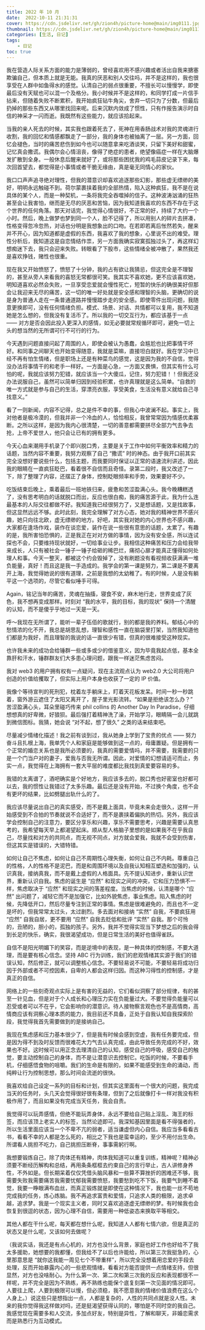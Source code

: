 ```yaml
---
title: 2022 年 10 月
date:  2022-10-11 21:31:31
cover: https://cdn.jsdelivr.net/gh/zion4h/picture-home@main/img0111.jpg
thumbnail: https://cdn.jsdelivr.net/gh/zion4h/picture-home@main/img0111.jpg
categories: [生活, 日记]
tags:
    - 日记
toc: true
---
```


我在营造人际关系方面的能力是薄弱的，曾经喜欢用不感兴趣或者活出自我来搪塞欺骗自己，但本质上就是无能。我真的厌恶和别人交往吗，并不是这样的，我也很享受在人群中如鱼得水的感觉。认清自己的弱点很重要，不擅长可以慢慢学，即使最后没有天赋也可以混一个及格分。我小时候并不是这样的，和同学打成一片信手拈来，但随着失败不断累积，我开始疯狂钻牛角尖，舍弃一切只为了分数，但最后扔掉的那些东西又从哪里找回来呢。后来沉默内敛成了惯性，只有作报告演示时自信的神采才一闪而逝。我既然有这些能力，就应该拾起来。

<!--more-->

当我的亲人死去的时候，其实我也跟着死去了，死神在用香肠战术对我的灵魂进行收割，我的回忆和情感都飘走了一部分，我的身体也被抽离了一层。另一方面，回忆会褪色，当时的痛苦悲伤到如今也可以随意拿来吃酒谈笑，只留下美好和甜蜜，记忆真会撒谎。我偶尔会心情沮丧，像得了绝症的患者，绝望像癌症一样在大脑爆发扩散到全身。一般休息后醒来就好了，或将那些困扰我的鸡毛蒜皮记录下来，每次回首望去，都觉得是小事情或者干脆无缘由，真是毫无同情心的家伙。

我口口声声追寻绝对理性，但我的潜意识却喜欢追逐那些幻影，那些虚无缥缈的美好，明明永远触碰不到。荷尔蒙裹挟着我的全部热情，陷入这种疯狂，我不是在说具体的某个人，而是一种契机，一条将我完全吞噬掉的信子。这种波涛汹涌的狂热甚至会让我害怕，继而是无尽的厌恶和苦恼，因为我知道我喜欢的东西不存在于这个世界的任何角落。那天对话完，我觉得心情很好，不正常的好，持续了大约一个小时。然后，晚上做梦也梦到同一个人，脸不记得了，所以用别人的碎片去拼凑，性格变得忽冷忽热，对话也分明是我想象出的口吻。在若即若离后怅然若失，醒来并不开心，因为知道都是虚假的东西，我喜欢了我的想象，心里说不出的难受。理性分析后，我知道这是自恋情结作祟，另一方面我确实寂寞孤独过头了，再这样幻想痴迷下去，我只会迎来失败。转眼看了下股市，这些情绪全被冲散了，果然我还是喜欢挣钱，赌性也很重。

现在我又开始愤怒了，愤怒了十分钟，我的占有欲让我猜忌，但这完全是不理智的，甚至从旁人来看我的喜怒无常都很可笑。我其实不喜欢她，更不应该喜欢她，明知道喜欢必然会失败，一旦享受恋爱就会慢性死亡，短暂的快乐的确很美好但那会让我迎来无尽的痛苦，这一切的唯一好处就是安全感和理智的头脑，更确切的说是身为普通人走在一条普通道路并慢慢踏步走的安全感。即使零件出现问题，我随意更换即可，没有任何情绪负担。模式、场景、对话、共情都可以复用，我不知道她是怎么想的，但我没有复活币了。所以我的一切交互行为，都应该基于一点 —— 对方是否会因此投入更深入的感情，如无必要就常规循环即可，避免一切上头的想当然的无所谓可行不可行的行为。

今天遇到问题直接问起了周围的人，即使会被认为愚蠢，会尴尬也比把事情干坏好。和同事之间聊天也开始变得随意，我就是菜嘛，直接坦白就好。我在学习中已经不再有怕生情绪，但是职场上还是有种菜鸟的感觉，这是因为我的不自信，觉得没办法将事情干的和老手一样好。一方面是心急，一方面又畏惧，但其实有什么可怕的呢，我就应该努力犯错，就应该当一个大傻瓜，记住，努力犯错！！但我还没办法说服自己，虽然可以简单归因到经验积累，也许真理就是这么简单。“自救的唯一方式就是参与自己的生活，穿漂亮衣服，享受美食，生活没有意义就给自己寻找意义。”

看了一则新闻，内容不记得，总之是件不幸的事，但我心中波澜不起。事实上，我对他者是极冷漠的，但我并非一个冷血的人，恰恰相反，我曾常常因为情感优柔寡断。之所以这样，是因为我内心很清楚，一切的善意都需要拼尽全部力气去争去抢，上帝不爱世人，他只会让已有的拥有更多。

今天心血来潮用手机录了个即兴脱口秀，主要是关于工作中如何平衡效率和精力的话题，当然内容不重要，我努力观察了自己 “撒谎” 时的神态。由于我开口前其实完全没想好要说些什么，包括主题，而我要同时保证以正常的语速流利讲述，因此我的眼睛在一直疯狂眨巴，看着很不自信而且奇怪。录第二段时，我又改述了一下，除了整理了内容，还摆正了身体，控制眨眼频率和手势，效果要好不少。

吃饭结束后晚上，乘着最后一班地铁归来，疲惫和苦涩盈满心头。我今晚糟糕透了，没有思考明白的话就脱口而出，反应也很白痴，我的痛苦源于此，我为什么连最基本的人际交往都做不好。我知道我已经很努力了，又是想话题，又是找故事，但这显然远远不够。此时此刻，我完全理解了对方心态，她对我的精神世界不感兴趣，她只向往北欧，虚无缥缈的地方。好吧，其实我对她的内心世界也不感兴趣，大家都在逢场作戏，装作在谈恋爱，装作在说一些很有意思的话题，太累了。有趣的是，我所害怕恐惧的，正是我正在对对方做的事情，因为没有安全感，所以连试探也不会，只要维持现状就好，一切给事业让步。我相信这种痛苦和压力会给我带来成长，人只有被社会一锤子一锤子给砸的稀巴烂，痛彻心扉才能真正懂得如何处理人和事。今天一整天，都被这个约会毁掉了，没有刷题没有看视频收获满满一堆负能量，真好！而且这是我一手造成的。我学会的第一课是努力，第二课是不要离开上海，我觉得她说的很有道理，之前是我想的太幼稚了。有的时候，人是没有躺平这一个选项的，尽管它看似唾手可得。

Again，铭记当年的痛苦，灵魂在抽搐，寝食不安，麻木地行走，世界变成了灰色，我不想再变成那样。时刻对 “我的水平，我的目标，我的现状” 保持一个清醒的认知，而不是傻乎乎地过一天是一天。

呼～我现在无所谓了，能听一辈子伍佰的歌就行，别的都是我的养料。郁结心中的愁情浓的化不开，我总是胡思乱想，理智和感性一直在脑袋里打架，当然我知道他们都是为我好，而且理智的我说的话一直很少有错，但真的很难接受这种现实。

也许我未来的成功会给锤群一些或多或少的借鉴意义，因为毕竟我起点低，基本全靠肝和汗水，锤群群友们大多患心理问题，跟我一样迷茫焦虑苦闷。

我对 web3 的用户拥有权有一点疑问，现在主流观点认为 web2.0 大公司将用户创造的价值给攫取了，但实际上用户本身也收获了一定的 IP 价值。

我像个等待宣判的死刑犯，枕着左手躺床上，盯着天花板发呆。时间一秒一秒跳着，窗外游云遮住了太阳又离开了，屋子里光影流转。“如果是拒绝该怎么办？” 苦涩盈满心头，耳朵里碰巧传来 phil collins 的 Another Day In Paradise，仔细想想真的好卑微，好狼狈。最后强打着精神洗了澡，开始学习，眼睛隔一会儿就跳到微信图标。我猜，她会说 “对不起，想了很久” 之类的话来结束吧。

尽量减少情绪化描述！我之前有谈到过，我从她身上学到了宝贵的优点 —— 努力奋斗且扎根上海，我单凭个人和家庭是能够做到这一点的，毋庸置疑。但是拥有一个正常的婚恋关系也是我所必须要的，我真的需要爱情吗，并不需要，我需要的只是一个门当户对的妻子，爱我与否我无所谓。因此，对爱情的幻想请适可而止，务实一点，我觉得在上海拥有一套大平层的难度都比我找到真爱要容易的多。

我错的太离谱了，酒吧确实是个好地方，我应该多去的，脱口秀也好密室也好都可以去，我的惯性让我错过了太多乐趣。最后还是没有开始，不过换个角度，也不会有更坏的结果，比如劈腿出轨什么的了。

我应该尽量说出自己的真实感受，而不是戴上面具，毕竟未来会走很久，这样一开始感受到不合拍的节奏就说不合适好了，而不是裹挟着偏执的热切。另外，我应该学会控制自己的注意力，要区分享乐和兴趣，享乐不需要思考，兴趣是需要认真思考的，我希望每天早上都渴望起床。顺从型人格脑子里想的是如果我不在乎我自己，尽量找和对方的共同点，而无视不同点，对方就会爱我，我就不会受到伤害，但这其实是错误的，大错特错。

如何让自己不焦虑，如何让自己不周期性心理失衡，如何让自己不内耗。尊重自己的性格，人的性格不是泥巴，而是和周围环境以及自我认知相互塑造和加强的，认识真我，接纳真我，而不是戴上虚假的人格面具。先不提认知进步，重新认识世界，重新认识自我。焦虑的诞生是 “应然” 和现实之间的冲突，它和压力恐惧不一样，焦虑取决于 “应然” 和现实之间的落差程度。当焦虑的时候，认清是哪个 “应然” 出问题了，减轻它而不是加强它，比如外貌焦虑，事业焦虑。陷入焦虑的时候，先降低开口，然后尽量专注到正常的事情。焦虑是很难避免的，而且也不一定是坏的，但我常常太过头，太过剧烈。多去面对和接纳 “实然” 自我，不要疯狂用 “应然” 自我自居，更不要用 “应然” 自我去贬低和批评 “实然” 自我。那个可怜的，丑陋的，胆小的，孤独的孩子。另外，我并不觉得实现当下梦想之后的我会得到长足的快乐，确实，我很渴望成功，但是日常生活的美好也值得雀跃。

自信不是阳光明媚下的笑容，而是逆境中的表现，是一种具体的控制感，不要大道理，而是要有核心信念。坚持 ABC 行为训练，我们的悲观情绪其实源于我们的错误认知，然后修正，就可以调整核心信念。不要轻易说不可能，不要轻易将成功归因于外部或者不可控因素，自卑的人都会这样归因。而这种习得性的控制感，才是真正的自信。

网络上的一些刻奇观点实际上是有害的无益的，它们看似洞察了部分规律，有的甚至一针见血，但是对于个人成长和心理压力实在负能量过大。不要觉得负能量可以忍受或者可以不在乎，它会影响你的潜意识。待人接物察言观色也不是高情商，高情商应该有洞察心理本质的能力，我目前还不具备，正处于自我认知自我探索阶段，我觉得我首先需要做到的是接纳自己。

我现在焦虑感和压力基本很少了，但是我有时候会感到空虚，我有任务要完成，但是因为得不到及时反馈而很难花大力气去认真完成，由此导致任务完成的不好，效果也不好。这时候可以用正念去理清自己的认知，感受自己的呼吸，感受自己的触觉，要主动控制自己的身体，而不是让潜意识去控制它。吃饭的时候，不要看手机，仔细感悟食物的咀嚼。我们的生命是有限的，如果不能感受到生命的涌动，而纯粹让行为控制思想，那么时间会流逝的很快。

我喜欢给自己设定一系列的目标和计划，但其实这里面有一个很大的问题，我完成当天的任务时，头几天会觉得很好很有条理，但到了之后就像打卡一样对我没有积极作用了，而且如果没有完成当天任务，我会自责。

我觉得可以玩弄感情，但绝不能玩弄身体，永远不要给自己贴上淫乱、海王的标签，而应该顶上老实人的标签，当然论迹即可。我深知基因里面是看不得强者的，所以生活里面应该当一个不卑不亢的弱者，适当谦虚但内心自信。我应当多看看古书，看看不幸的人都是怎么死的，相比之下我也是蛮幸运的，至少不用付出生命。所谓看人挑担不吃力，自己挑担压断脊，事事需躬行啊。

我想要锻炼自己，除了肉体还有精神，肉体我知道可以重复训练，精神呢？精神必须要不断经历解构和总结，再用条条框框去约束自己的言行举止，古人讲修身养性，不外如是。但长期呆着仅仅凭借头脑风暴和一些算不算挫折的困难还不够，我需要失败我需要痛苦我需要忧郁我需要愤怒，我要愁到吃不下饭，我要气到睡不着觉，我要一睁眼满布血丝，而真正锻炼就是即使在这种情况下，我也能一丝不苟地完成我的任务，炼心炼脑。我不再追求富贵和爱情，只追求人类的极限，追求卓越，追求梦。我是一个现实主义者，同时又喜欢追逐虚无缥缈的梦。有时候我也会恢复到很逗的状态，因为心理不自信，需要用一种低姿态来换取平等相交。

其他人都在干什么呢，每天都在想什么呢，我知道人人都有七情六欲，但是真正的状态又是什么呢，又该如何去做呢？

（我说实话，我还是有点心机的，对方也没什么背景，家庭也好工作也好给不了我太多援助，她想要的我都懂，但我给不了以后也许能给，所以第三次我挺急的，心里那意思是 “就你这我能一周见七个不带重样”，所以完全没想着用恋爱的手段去处理，反而开始暴露内心的一些悲观情绪，看看对方能否提供一点情绪支持，但很显然，对方也没啥耐心。为什么第一次、第二次和第三次我的反应和表现都很不一样呢，并不完全是因为不熟练，再不熟练也能保个底复刻第一次见面的情况即可。人要往上爬，人要到极限可以慢，但必须稳，我不愿意我的情绪价值浪费在这么个人身上。）说这些只是想指出一点，人都是复杂的，人性的共同点就是没人性。未来的我你觉得我这样做对吗，还是挺渴望获得认同的，哪怕是不同时空的我自己。我感觉现在需要多和人交流，多加点好友，特别是异性，了解和聊天，非婚恋需求而是熟悉行为互动模式。

